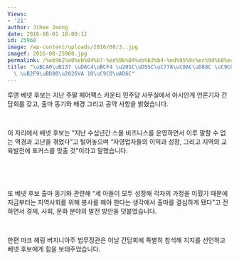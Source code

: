 ```yaml
---
Views:
- '21'
author: Jihee Jeong
date: 2016-08-01 18:00:12
id: 25960
image: /wp-content/uploads/2016/08/3..jpg
imagef: 2016-08-25960.jpg
permalink: /%eb%b2%a0%eb%84%b7-%ed%9b%84%eb%b3%b4-%ed%95%9c%ec%9d%b8%ec%82%ac%ed%9a%8c-%ec%a7%80%ec%a7%80-%eb%8b%b9%eb%b6%80va-10%ec%a7%80%ea%b5%ac/
title: "\uBCA0\uB137 \uD6C4\uBCF4 \u201C\uD55C\uC778\uC0AC\uD68C \uC9C0\uC9C0\u201D\
  \ \uB2F9\uBD80\u2026VA 10\uC9C0\uAD6C"
---
```


루앤 베넷 후보는 지난 주말 페어팩스 카운티 민주당 사무실에서 아시안계 언론기자 간담회를 갖고, 출마 동기와 배경 그리고 공약 사항을 밝혔습니다.

&nbsp;

이 자리에서 베넷 후보는 “지난 수십년간 스몰 비즈니스를 운영하면서 이루 말할 수 없는 역경과 고난을 겪었다”고 털어놓으며 “자영업자들의 이익과 성장, 그리고 지역의 교육발전에 포커스를 맞출 것”이라고 말했습니다.

&nbsp;

&nbsp;

또 베넷 후보 출마 동기와 관련해 “세 아들이 모두 성장해 각자의 가정을 이뤘기 때문에 지금부터는 지역사회를 위해 봉사를 해야 한다는 생각에서 출마를 결심하게 됐다”고 전하면서 경제, 사회, 문화 분야의 발전 방안을 덧붙였습니다.

&nbsp;

한편 마크 헤링 버지니아주 법무장관은 이날 간담회에 특별히 참석해 지지를 선언하고 베넷 후보에게 힘을 보태주었습니다.